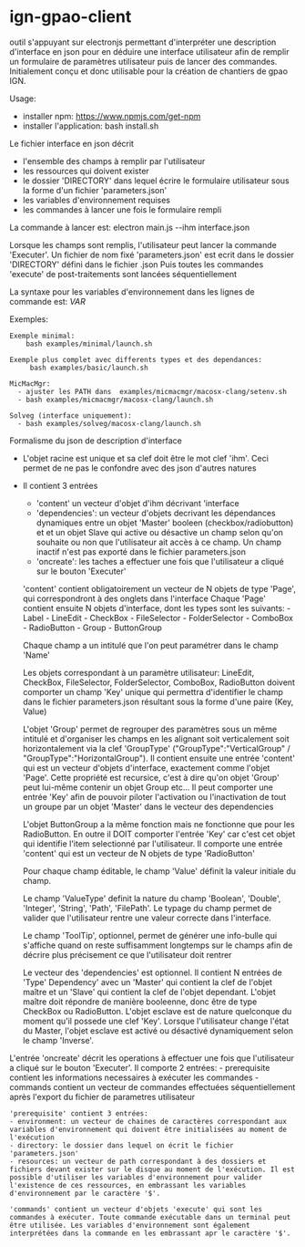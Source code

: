 # ign-gpao-client
outil s'appuyant sur electronjs permettant d'interpréter une description d'interface en json pour en déduire une interface utilisateur afin de remplir un formulaire de paramètres utilisateur puis de lancer des commandes.
Initialement conçu et donc utilisable pour la création de chantiers de gpao IGN.

Usage:
- installer npm: https://www.npmjs.com/get-npm
- installer l'application: bash install.sh

Le fichier interface en json décrit 
- l'ensemble des champs à remplir par l'utilisateur
- les ressources qui doivent exister
- le dossier 'DIRECTORY' dans lequel écrire le formulaire utilisateur sous la forme d'un fichier 'parameters.json'
- les variables d'environnement requises
- les commandes à lancer une fois le formulaire rempli

La commande à lancer est: electron main.js --ihm interface.json 

Lorsque les champs sont remplis, l'utilisateur peut lancer la commande 'Executer'. Un fichier de nom fixé 'parameters.json' est ecrit dans le dossier 'DIRECTORY' défini dans le fichier .json
Puis toutes les commandes 'execute' de post-traitements sont lancées séquentiellement

La syntaxe pour les variables d'environnement dans les lignes de commande est: $VAR$


Exemples: 

    Exemple minimal:
        bash examples/minimal/launch.sh
     
    Exemple plus complet avec differents types et des dependances:
         bash examples/basic/launch.sh
         
    MicMacMgr:
      - ajuster les PATH dans  examples/micmacmgr/macosx-clang/setenv.sh
      - bash examples/micmacmgr/macosx-clang/launch.sh 
         
    Solveg (interface uniquement):
      - bash examples/solveg/macosx-clang/launch.sh 
         
    

Formalisme du json de description d'interface
- L'objet racine est unique et sa clef doit être le mot clef 'ihm'. Ceci permet de ne pas le confondre avec des json d'autres natures
- Il contient 3 entrées
    - 'content' un vecteur d'objet d'ihm décrivant 'interface
    - 'dependencies': un vecteur d'objets decrivant les dépendances dynamiques entre un objet 'Master' booleen (checkbox/radiobutton) et et un objet Slave qui active ou désactive un champ selon qu'on souhaite ou non que l'utilisateur ait accès à ce champ. Un champ inactif n'est pas exporté dans le fichier parameters.json
    - 'oncreate': les taches a effectuer une fois que l'utilisateur a cliqué sur le bouton 'Executer'
    
    
    'content' contient obligatoirement un vecteur de N objets de type 'Page', qui correspondront à des onglets dans l'interface
    Chaque 'Page' contient ensuite N objets d'interface, dont les types sont les suivants:
        - Label
        - LineEdit
        - CheckBox
        - FileSelector
        - FolderSelector
        - ComboBox
        - RadioButton
        - Group
        - ButtonGroup
        
    Chaque champ a un intitulé que l'on peut paramétrer dans le champ 'Name'
        
    Les objets correspondant à un paramètre utilisateur: LineEdit, CheckBox, FileSelector, FolderSelector, ComboBox, RadioButton doivent comporter un champ 'Key' unique qui permettra d'identifier le champ dans le fichier parameters.json résultant sous la forme d'une paire (Key, Value)
    
    L'objet 'Group' permet de regrouper des paramètres sous un même intitulé et d'organiser les champs en les alignant soit verticalement soit horizontalement via la clef 'GroupType' ("GroupType":"VerticalGroup" / "GroupType":"HorizontalGroup"). Il contient ensuite une entrée 'content' qui est un vecteur d'objets d'interface, exactement comme l'objet 'Page'. Cette propriété est recursice, c'est à dire qu'on objet 'Group' peut lui-même contenir un objet Group etc...  Il peut comporter une entrée 'Key' afin de pouvoir piloter l'activation ou l'inactivation de tout un groupe par un objet 'Master' dans le vecteur des dependencies
    
    L'objet ButtonGroup a la même fonction mais ne fonctionne que pour les RadioButton. En outre il DOIT comporter l'entrée 'Key' car c'est cet objet qui identifie l'item selectionné par l'utilisateur. Il comporte une entrée 'content' qui est un vecteur de N objets de type 'RadioButton'
    
    Pour chaque champ éditable, le champ 'Value' définit la valeur initiale du champ. 
    
    Le champ 'ValueType' definit la nature du champ 'Boolean', 'Double', 'Integer', 'String', 'Path', 'FilePath'. Le typage du champ permet de valider que l'utilisateur rentre une valeur correcte dans l'interface.
    
   Le champ 'ToolTip', optionnel, permet de générer une info-bulle qui s'affiche quand on reste suffisamment longtemps sur le champs afin de décrire plus précisement ce que l'utilisateur doit rentrer 
   
  
  Le vecteur des 'dependencies' est optionnel. Il contient N entrées de 'Type' Dependency' avec un 'Master' qui contient la clef de l'objet maître et un 'Slave' qui contient la clef de l'objet dependant. L'objet maître doit répondre de manière booleenne, donc être de type CheckBox ou RadioButton. L'objet esclave est de nature quelconque du moment qu'il possede une clef 'Key'. Lorsque l'utilisateur change l'état du Master, l'objet esclave est activé ou désactivé dynamiquement selon le champ 'Inverse'.


L'entrée 'oncreate' décrit les operations à effectuer une fois que l'utilisateur a cliqué sur le bouton 'Executer'.
Il comporte 2 entrées:
    - prerequisite contient les informations necessaires à exécuter les commandes
    - commands contient un vecteur de commandes effectuées séquentiellement après l'export du fichier de parametres utilisateur
    
    'prerequisite' contient 3 entrées:
    - environment: un vecteur de chaines de caractères correspondant aux variables d'environnement qui doivent être initialisées au moment de l'exécution
    - directory: le dossier dans lequel on écrit le fichier 'parameters.json'
    - resources: un vecteur de path correspondant à des dossiers et fichiers devant exister sur le disque au moment de l'exécution. Il est possible d'utiliser les variables d'environnement pour valider l'existence de ces ressources, en embrassant les variables d'environnement par le caractère '$'.

    'commands' contient un vecteur d'objets 'execute' qui sont les commandes à exécuter. Toute commande exécutable dans un terminal peut être utilisée. Les variables d'environnement sont également interprétées dans la commande en les embrassant apr le caractère '$'.




